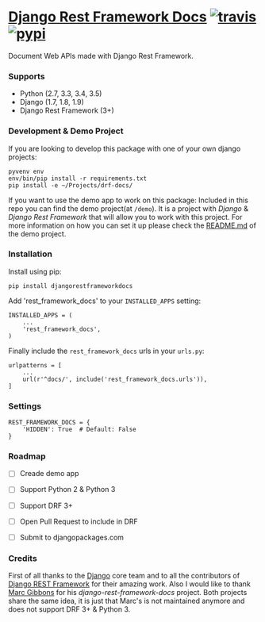 # [Django Rest Framework Docs](http://www.drfdocs.com/) [![travis][travis-image]][travis-url] [![pypi][pypi-image]][pypi-url]

Document Web APIs made with Django Rest Framework.


### Supports

  - Python (2.7, 3.3, 3.4, 3.5)
  - Django (1.7, 1.8, 1.9)
  - Django Rest Framework (3+)


### Development & Demo Project
If you are looking to develop this package with one of your own django projects:

    pyvenv env
    env/bin/pip install -r requirements.txt
    pip install -e ~/Projects/drf-docs/

If you want to use the demo app to work on this package:
Included in this repo you can find the demo project(at `/demo`). It is a project with *Django* & *Django Rest Framework* that will allow you to work with this project. For more information on how you can set it up please check the [README.md](demo/README.md) of the demo project.

### Installation

Install using pip:

    pip install djangorestframeworkdocs

Add 'rest_framework_docs' to your `INSTALLED_APPS` setting:

    INSTALLED_APPS = (
        ...
        'rest_framework_docs',
    )

Finally include the `rest_framework_docs` urls in your `urls.py`:

    urlpatterns = [
        ...
        url(r'^docs/', include('rest_framework_docs.urls')),
    ]


### Settings

    REST_FRAMEWORK_DOCS = {
        'HIDDEN': True  # Default: False
    }


### Roadmap

  - [ ] Creade demo app
  - [ ] Support Python 2 & Python 3
  - [ ] Support DRF 3+
  - [ ] Open Pull Request to include in DRF
  - [ ] Submit to djangopackages.com


### Credits

First of all thanks to the [Django](http://www.djangoproject.com/) core team and to all the contributors of [Django REST Framework](http://www.django-rest-framework.org/) for their amazing work. Also I would like to thank [Marc Gibbons](https://github.com/marcgibbons) for his *django-rest-framework-docs* project. Both projects share the same idea, it is just that Marc's is not maintained anymore and does not support DRF 3+ & Python 3.

[travis-image]: https://travis-ci.com/ekonstantinidis/django-rest-framework-docs.svg?token=9QR4ewbqbkEmHps6q5sq&branch=master
[travis-url]: https://travis-ci.com/ekonstantinidis/django-rest-framework-docs

[pypi-image]: https://img.shields.io/pypi/v/djangorestframeworkdocs.svg
[pypi-url]: https://pypi.python.org/pypi/djangorestframeworkdocs/
